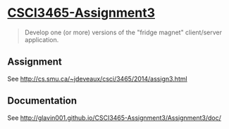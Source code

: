 [CSCI3465-Assignment3](https://github.com/Glavin001/CSCI3465-Assignment3/)
====================

> Develop one (or more) versions of the "fridge magnet" client/server application.

## Assignment

See http://cs.smu.ca/~jdeveaux/csci/3465/2014/assign3.html

## Documentation

See http://glavin001.github.io/CSCI3465-Assignment3/Assignment3/doc/

